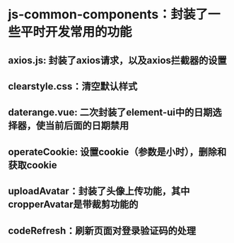 # js-common-components：封装了一些平时开发常用的功能

## axios.js: 封装了axios请求，以及axios拦截器的设置
## clearstyle.css：清空默认样式
## daterange.vue: 二次封装了element-ui中的日期选择器，使当前后面的日期禁用
## operateCookie: 设置cookie（参数是小时），删除和获取cookie
## uploadAvatar：封装了头像上传功能，其中cropperAvatar是带裁剪功能的
## codeRefresh：刷新页面对登录验证码的处理